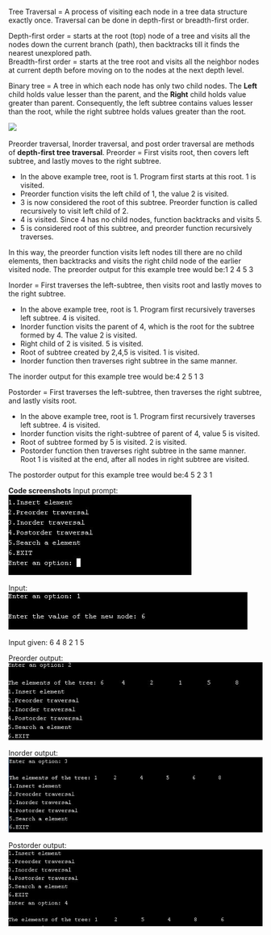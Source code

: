 Tree Traversal = A process of visiting each node in a tree data structure exactly once. Traversal can be done in depth-first or breadth-first order.

Depth-first order = starts at the root (top) node of a tree and visits all the nodes down the current branch (path), then backtracks till it finds the nearest unexplored path. <br>
Breadth-first order = starts at the tree root and visits all the neighbor nodes at current depth before moving on to the nodes at the next depth level.

Binary tree = A tree in which each node has only two child nodes. The <b>Left</b> child holds value lesser than the parent, and the <b>Right</b> child holds value greater than parent. Consequently, the left subtree contains values lesser than the root, while the right subtree holds values greater than the root.

<img src="https://media.geeksforgeeks.org/wp-content/cdn-uploads/2009/06/tree12.gif">

Preorder traversal, Inorder traversal, and post order traversal are methods of <b>depth-first tree traversal</b>.
Preorder = First visits root, then covers left subtree, and lastly moves to the right subtree. 
<ul>
<li>In the above example tree, root is 1. Program first starts at this root. 1 is visited.</li>
<li>Preorder function visits the left child of 1, the value 2 is visited. </li>
<li>3 is now considered the root of this subtree. Preorder function is called recursively to visit left child of 2. </li>
<li>4 is visited. Since 4 has no child nodes, function backtracks and visits 5.</li>
<li>5 is considered root of this subtree, and preorder function recursively traverses. </li>
</ul>
In this way, the preorder function visits left nodes till there are no child elements, then backtracks and visits the right child node of the earlier visited node.
The preorder output for this example tree would be:1 2 4 5 3

Inorder = First traverses the left-subtree, then visits root and lastly moves to the right subtree. 
<ul>
<li>In the above example tree, root is 1. Program first recursively traverses left subtree. 4 is visited.</li>
<li>Inorder function visits the parent of 4, which is the root for the subtree formed by 4. The value 2 is visited. </li>
<li>Right child of 2 is visited. 5 is visited. </li>
<li>Root of subtree created by 2,4,5 is visited. 1 is visited.</li>
<li>Inorder function then traverses right subtree in the same manner. </li>
</ul>
The inorder output for this example tree would be:4 2 5 1 3

Postorder = First traverses the left-subtree, then traverses the right subtree, and lastly visits root. 
<ul>
<li>In the above example tree, root is 1. Program first recursively traverses left subtree. 4 is visited.</li>
<li>Inorder function visits the right-subtree of parent of 4, value 5 is visited. </li>
<li>Root of subtree formed by 5 is visited. 2 is visited. </li>
<li>Postorder function then traverses right subtree in the same manner. Root 1 is visited at the end, after all nodes in right subtree are visited.</li>
</ul>
The postorder output for this example tree would be:4 5 2 3 1

<b>Code screenshots</b>
Input prompt: 
<img src="Binary Tree Traversal/prompt.JPG">

Input:
<img src="Binary Tree Traversal/input.JPG">

Input given: 6 4 8 2 1 5

Preorder output:
<img src="Binary Tree Traversal/preorder.JPG">

Inorder output:
<img src="Binary Tree Traversal/inorder.JPG">

Postorder output:
<img src="Binary Tree Traversal/postorder.JPG">
